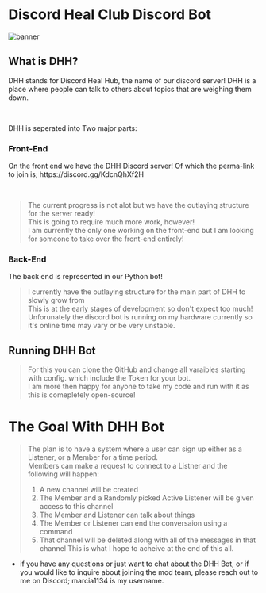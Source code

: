 # Discord Heal Club Discord Bot
![banner](https://github.com/Moss1134/MentalHealthDiscordApp/assets/136703437/5d159c7f-9b2a-4d0b-90f8-e6cec2ecb9a0)

## What is DHH?
<p>
DHH stands for Discord Heal Hub, the name of our discord server! DHH is a place where people can talk to others about topics that are weighing them down.
</p>
<br>
<p>
DHH is seperated into Two major parts:
</p>

### Front-End

<p>On the front end we have the DHH Discord server! Of which the perma-link to join is; https://discord.gg/KdcnQhXf2H</p> <br>

> The current progress is not alot but we have the outlaying structure for the server ready! <br>
> This is going to require much more work, however! <br>
> I am currently the only one working on the front-end but I am looking for someone to take over the front-end entirely! <br>

### Back-End

<p>The back end is represented in our Python bot!</p>

> I currently have the outlaying structure for the main part of DHH to slowly grow from <br>
> This is at the early stages of development so don't expect too much! <br>
> Unforunately the discord bot is running on my hardware currently so it's online time may vary or be very unstable. <br>

## Running DHH Bot
> For this you can clone the GitHub and change all varaibles starting with config. which include the Token for your bot. <br>
> I am more then happy for anyone to take my code and run with it as this is comepletely open-source! <br>

# The Goal With DHH Bot

> The plan is to have a system where a user can sign up either as a Listener, or a Member for a time period. <br>
> Members can make a request to connect to a Listner and the following will happen: <br>
>   1. A new channel will be created
>   2. The Member and a Randomly picked Active Listener will be given access to this channel
>   3. The Member and Listener can talk about things
>   4. The Member or Listener can end the conversaion using a command
>   5. That channel will be deleted along with all of the messages in that channel
> This is what I hope to acheive at the end of this all. <br>

- if you have any questions or just want to chat about the DHH Bot, or if you would like to inquire about joining the mod team, please reach out to me on Discord; marcia1134 is my username.
